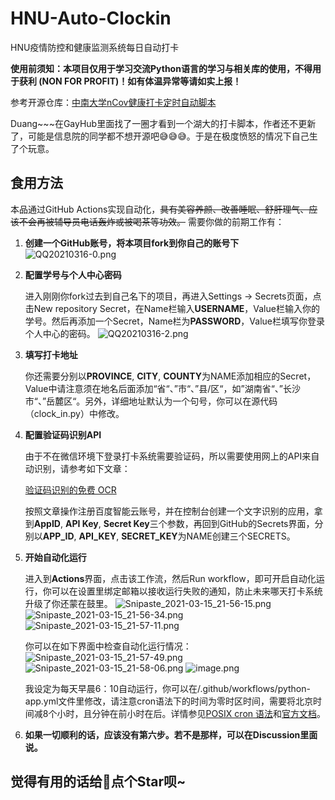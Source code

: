 # HNU-Auto-Clockin

HNU疫情防控和健康监测系统每日自动打卡

**使用前须知：本项目仅用于学习交流Python语言的学习与相关库的使用，不得用于获利 (NON FOR PROFIT)！如有体温异常等请如实上报！**

参考开源仓库：[中南大学nCov健康打卡定时自动脚本](https://github.com/lxy764139720/Auto_Attendance)

Duang~~~在GayHub里面找了一圈才看到一个湖大的打卡脚本，作者还不更新了，可能是信息院的同学都不想开源吧😅😅😅。于是在极度愤怒的情况下自己生了个玩意。

## 食用方法

本品通过GitHub Actions实现自动化，~~具有美容养颜、改善睡眠、舒肝理气、应该不会再被辅导员电话轰炸或被喝茶等功效。~~ 需要你做的前期工作有：

1. **创建一个GitHub账号，将本项目fork到你自己的账号下**
   ![QQ20210316-0.png](https://i.loli.net/2021/03/16/1krc8KwVATBUWCl.png)

2. **配置学号与个人中心密码**

    进入刚刚你fork过去到自己名下的项目，再进入Settings -> Secrets页面，点击New repository Secret，在Name栏输入**USERNAME**，Value栏输入你的学号。然后再添加一个Secret，Name栏为**PASSWORD**，Value栏填写你登录个人中心的密码。
    ![QQ20210316-2.png](https://i.loli.net/2021/03/16/4vqF6bsBPfSUDZc.png)

3. **填写打卡地址**

    你还需要分别以**PROVINCE**, **CITY**, **COUNTY**为NAME添加相应的Secret，Value中请注意须在地名后面添加“省“、”市“、”县/区“，如”湖南省“、”长沙市“、”岳麓区“。另外，详细地址默认为一个句号，你可以在源代码（clock_in.py）中修改。

4. **配置验证码识别API**

    由于不在微信环境下登录打卡系统需要验证码，所以需要使用网上的API来自动识别，请参考如下文章：

    [验证码识别的免费 OCR](https://www.cnblogs.com/xiaowenshu/p/11792012.html)

    按照文章操作注册百度智能云账号，并在控制台创建一个文字识别的应用，拿到**AppID**, **API Key**, **Secret Key**三个参数，再回到GitHub的Secrets界面，分别以**APP_ID**, **API_KEY**, **SECRET_KEY**为NAME创建三个SECRETS。

5. **开始自动化运行**

    进入到**Actions**界面，点击该工作流，然后Run workflow，即可开启自动化运行，你可以在设置里绑定邮箱以接收运行失败的通知，防止未来哪天打卡系统升级了你还蒙在鼓里。
    ![Snipaste_2021-03-15_21-56-15.png](https://i.loli.net/2021/03/16/oxSp8VYlfskWq53.png)
    ![Snipaste_2021-03-15_21-56-34.png](https://i.loli.net/2021/03/16/xETNukAF8hVS1nw.png)
    ![Snipaste_2021-03-15_21-57-11.png](https://i.loli.net/2021/03/16/XtR6lphCxLQg3an.png)

    你可以在如下界面中检查自动化运行情况：
    ![Snipaste_2021-03-15_21-57-49.png](https://i.loli.net/2021/03/16/8RwnFvq1ZBTuMxe.png)
    ![Snipaste_2021-03-15_21-58-06.png](https://i.loli.net/2021/03/16/MSok2D9VYJOBRK7.png)
    ![image.png](https://i.loli.net/2021/03/16/vnaiPEmyx5ugNlW.png)

    我设定为每天早晨6：10自动运行，你可以在/.github/workflows/python-app.yml文件里修改，请注意cron语法下的时间为零时区时间，需要将北京时间减8个小时，且分钟在前小时在后。详情参见[POSIX cron 语法](https://crontab.guru/)和[官方文档](https://docs.github.com/cn/actions/reference/events-that-trigger-workflows#)。

6. **如果一切顺利的话，应该没有第六步。若不是那样，可以在Discussion里面说。**

## 觉得有用的话给👴点个Star呗~
